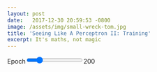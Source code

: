 ```yaml
---
layout: post
date:   2017-12-30 20:59:53 -0800
image: /assets/img/small-wreck-tom.jpg
title: 'Seeing Like A Perceptron II: Training'
excerpt: It's maths, not magic
---
```


<div id='container'>
    <head>
        <link rel='stylesheet' src='https://cdn.pydata.org/bokeh/release/bokeh-0.12.9.min.css'>
        <script type='text/javascript' src='https://cdn.pydata.org/bokeh/release/bokeh-0.12.9.min.js'></script>
        <script type='text/javascript' src='https://cdn.pydata.org/bokeh/release/bokeh-api-0.12.9.min.js'></script>
        <link rel='stylesheet' src='https://cdnjs.cloudflare.com/ajax/libs/vis/4.21.0/vis.min.css'>
        <script type='text/javascript' src='https://cdnjs.cloudflare.com/ajax/libs/vis/4.21.0/vis.min.js'></script>
        <script type='text/javascript' src='{{ "/assets/lib/perceptrons.js" | absolute_url }}'></script>
    </head>
    <style>
        #graph {
            display: flex;
            flex-direction: row;
            justify-content: center;
        }
    </style>
    <label>Epoch</label><input id='epoch' type='range' min='0' max='999' value='200' step='1' oninput='updatePlot();'><label id='epochValue'>200</label>
    <div id='graph'>
        <div id='transformedDataPlot'></div>
        <div id='trainingAccuracyPlot'></div>
    </div>
    <script type='text/javascript'>
        perceptron = perceptronGenerator(relu);
        var epoch = 200;
        var data = new vis.DataSet();
        data.add({x:0,y:0,z:0,style:0});
        // var accData = new vis.DataSet();
        // accData.add({x:0,y:0,z:0,style:0});
        var options = {
            width:  '600px',
            height: '600px',
            style: 'dot-color',
            showPerspective: true,
            showGrid: true,
            showLegend: false,
            keepAspectRatio: true,
            verticalRatio: 1.0,
            cameraPosition: {
                horizontal: -0.35,
                vertical: 0.22,
                distance: 1.8
            },
        };
        // var accOptions = {
        //     width: '300px',
        //     height: '300px',
        //     // style: 'line',
        //     legend: false,
        //     sort: false,
        //     dataAxis: {
        //         left: {
        //             range: {
        //                 min: 300, max: 800
        //             }
        //         }
        //     },
        //     // showGrid: true,
        //     // verticalRatio: 1.0,
        // };
        // var accGroups = new vis.DataSet();
        // accGroups.add({
        //     id: 0,
        //     options: {
        //         style: 'line',
        //     },
        // });
        // accGroups.add({
        //     id: 1,
        //     // content: names[3],
        //     options: {
        //         style: 'points',
        //         // drawPoints: {
        //         //     style: 'circle' // square, circle
        //         // },
        //         // shaded: {
        //         //     orientation: 'top' // top, bottom
        //         // }
        //     },
        // });
        var graph = new vis.Graph3d(document.getElementById('transformedDataPlot'), data, options);
        // var accGraph = new vis.Graph2d(document.getElementById('trainingAccuracyPlot'), accData, accGroups, accOptions);
        var updatePlot;
        fetch('{{ "/assets/data/data_0.json" | absolute_url }}').then((response) => response.json())
        .then((data0) => {
            fetch('{{ "/assets/data/data_1.json" | absolute_url }}').then((response) => response.json())
            .then((data1) => {
                fetch('{{ "/assets/data/weights.json" | absolute_url }}').then((response) => response.json())
                .then((weights) => {
                    fetch('{{ "/assets/data/accuracy.json" | absolute_url }}').then((response) => response.json())
                    .then((accuracy) => {
                        accuracy = accuracy.map((a, i) => {
                            return {x: i, y: a, group: 0};
                        });
                        plot(data0, data1, weights, accuracy, epoch);
                        updatePlot = function() {
                            epoch = parseInt(document.getElementById('epoch').value);
                            document.getElementById('epochValue').innerText = epoch;
                            plot(data0, data1, weights, accuracy, epoch);
                        }
                    });
                });
            });
        });
        function plot(data0, data1, weights, accuracy, epoch) {
            var d = new vis.DataSet();
            var perceptrons = weights[epoch];
            var dt0 = transform(perceptrons, data0);
            var dt1 = transform(perceptrons, data1);
            dt0.map((x) => d.add({x:x[0], y:x[1], z:x[2], style:0}));
            dt1.map((x) => d.add({x:x[0], y:x[1], z:x[2], style:1}));
            graph.setData(d);
            // var accD = new vis.DataSet(accuracy.concat([{x: epoch, y: accuracy[epoch].y, group: 1}]));         
            // accGraph.setItems(accD);
        }
    </script>
</div>